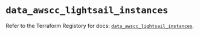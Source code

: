 # `data_awscc_lightsail_instances`

Refer to the Terraform Registory for docs: [`data_awscc_lightsail_instances`](https://registry.terraform.io/providers/hashicorp/awscc/0.70.0/docs/data-sources/lightsail_instances).
